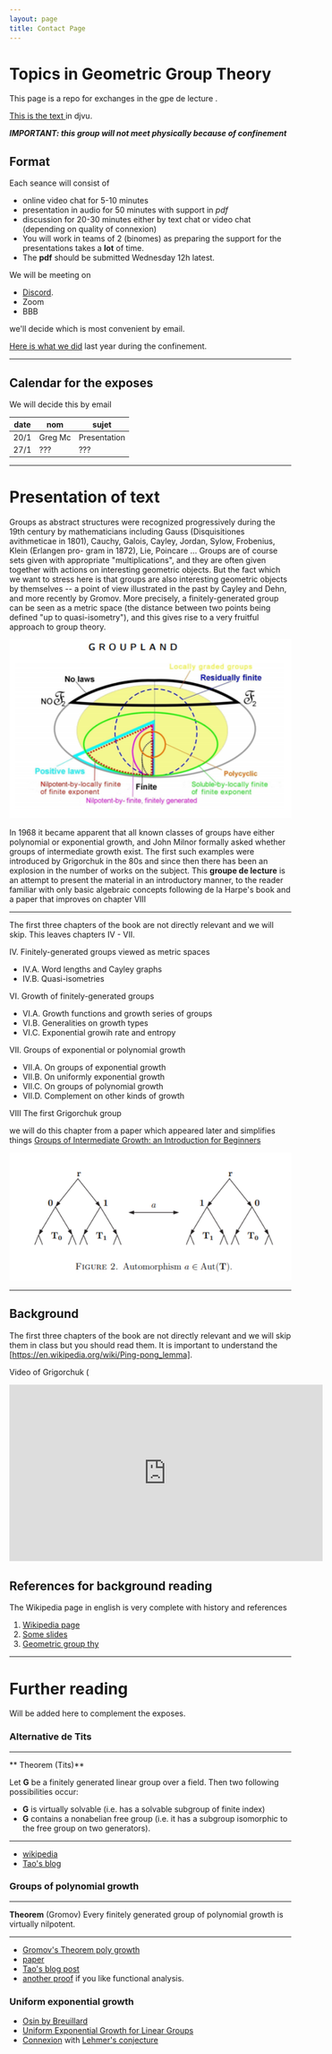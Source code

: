 ```yaml
---
layout: page
title: Contact Page
---
```

#  Topics in Geometric Group Theory 

This page is a repo for exchanges 
in the gpe de lecture . 

[This is the text ](./book.djvu) in djvu.

***IMPORTANT: this group 
will not meet physically 
because of confinement***


## Format

Each seance will consist of

- online video chat for 5-10 minutes
- presentation in audio for 50 minutes with support in *pdf*
- discussion  for 20-30 minutes either by text chat or video chat (depending on quality of connexion)
- You will work in teams of 2 (binomes) as preparing the support for the presentations takes a **lot** of time.
- The **pdf** should be submitted Wednesday 12h latest.

We will be meeting on 

- [Discord](https://discordapp.com/).
- Zoom 
- BBB

we'll decide which is most convenient by email.


[Here is what we did](https://macbuse.github.io/GPE_ENS/) last year during the confinement.

---

## Calendar for the exposes

We will decide this by email


date | nom | sujet
--- | --- | ---
20/1 | Greg Mc | Presentation
27/1 | ??? | ???


---

# Presentation of text

Groups as abstract structures were recognized progressively during the 19th
century by mathematicians including Gauss (Disquisitiones avithmeticae in
1801), Cauchy, Galois, Cayley, Jordan, Sylow, Frobenius, Klein (Erlangen pro-
gram in 1872), Lie, Poincare ... 
Groups are of course sets given with appropriate "multiplications", and
they are often given together with actions on interesting geometric objects.
But the fact which we want to stress here is that groups are also interesting
geometric objects by themselves -- a point of view illustrated in the past by
Cayley and Dehn, and more recently by Gromov. More precisely, a finitely-generated group can be seen as a metric space (the distance between two points being defined "up to quasi-isometry"), and this gives rise to a very fruitful approach to group theory.

![img](./atlas.png)

In 1968 it became apparent that all known classes of groups have either polynomial or
exponential growth, and John Milnor formally asked whether groups of intermediate
growth exist. The first such examples were introduced by 
Grigorchuk in the 80s
and since then there has been an explosion in the number of
works on the subject. 
This **groupe de lecture** is an attempt to present the material in an introductory manner, to
the reader familiar with only basic algebraic concepts
following de la  Harpe's book  and a paper that improves on chapter VIII

---

The first three chapters of the book
are not directly relevant and we will skip.
This leaves chapters IV - VII.


IV. Finitely-generated groups viewed as metric spaces
- IV.A. Word lengths and Cayley graphs
- IV.B. Quasi-isometries

VI. Growth of finitely-generated groups
- VI.A. Growth functions and growth series of groups
- VI.B. Generalities on growth types
- VI.C. Exponential growih rate and entropy

VII. Groups of exponential or polynomial growth
- VII.A. On groups of exponential growth
- VII.B. On uniformly exponential growth
- VII.C. On groups of polynomial growth
- VII.D. Complement on other kinds of growth

VIII The first Grigorchuk group

we will do this chapter from a paper which appeared later and simplifies things
[Groups of Intermediate Growth: an Introduction for Beginners](https://arxiv.org/abs/math/0607384)

![img](./grig.png)

---

## Background

The first three chapters of the book
are not directly relevant and we will skip
them in class but you should read them.
It is important to understand the  [https://en.wikipedia.org/wiki/Ping-pong_lemma].

Video of Grigorchuk (

<iframe width="560" height="315" src="https://www.youtube.com/embed/7AeD5FBOixo" frameborder="0" allow="accelerometer; autoplay; clipboard-write; encrypted-media; gyroscope; picture-in-picture" allowfullscreen></iframe>

## References for background reading

The Wikipedia page in english is very complete 
with history and references


1. [Wikipedia page](https://en.wikipedia.org/wiki/Grigorchuk_group)
1. [Some slides](https://mat.polsl.pl/groups/talks/Macedonska.pdf)
1. [Geometric group thy](https://bookstore.ams.org/coll-63/)



---
     
# Further reading


Will be added here to complement the exposes.

### Alternative de Tits

---

** Theorem (Tits)**

Let **G** be a finitely generated linear group over a field. Then two following possibilities occur: 
- **G** is virtually solvable (i.e. has a solvable subgroup of finite index)
- **G**  contains a nonabelian free group (i.e. it has a subgroup isomorphic to the free group on two generators).

---

- [wikipedia](https://en.wikipedia.org/wiki/Tits_alternative)
- [Tao's blog](https://terrytao.wordpress.com/tag/tits-alternative/)


### Groups of polynomial growth

---

**Theorem** (Gromov) Every finitely generated group of polynomial growth is virtually nilpotent.

---

- [Gromov's Theorem poly
    growth](https://en.wikipedia.org/wiki/Gromov%27s_theorem_on_groups_of_polynomial_growth)
- [paper](./gromov_ihes.djvu)
- [Tao's blog
    post](https://terrytao.wordpress.com/2010/02/18/a-proof-of-gromovs-theorem/)
- [another proof](https://arxiv.org/pdf/1510.04223.pdf) if you like functional
    analysis.

### Uniform exponential growth

- [Osin by Breuillard](https://arxiv.org/pdf/math/0602076.pdf)
- [Uniform Exponential Growth for Linear Groups](https://arxiv.org/pdf/math/0108157.pdf)
- [Connexion](https://www.imo.universite-paris-saclay.fr/~breuilla/BreuillardICMtalk.pdf)
with [Lehmer's conjecture](https://en.wikipedia.org/wiki/Lehmer%27s_conjecture)
